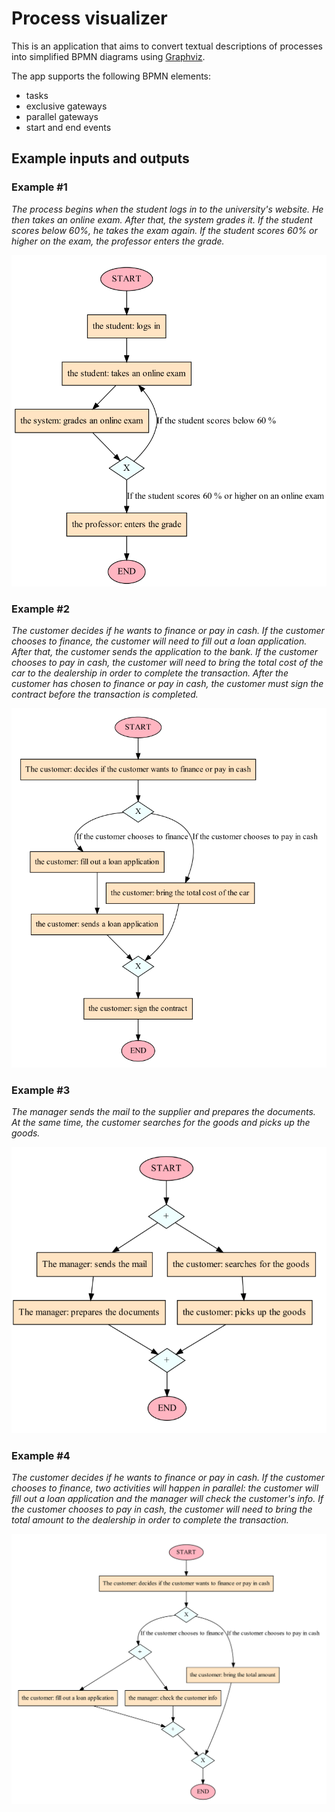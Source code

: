 # Process visualizer

This is an application that aims to convert textual descriptions of processes into simplified BPMN diagrams using [Graphviz](https://graphviz.org/).

The app supports the following BPMN elements:

* tasks
* exclusive gateways
* parallel gateways
* start and end events

## Example inputs and outputs

### Example #1

*The process begins when the student logs in to the university's website. He then takes an online exam. After that, the system grades it. If the student scores below 60%, he takes the exam again. If the student scores 60% or higher on the exam, the professor enters the grade.*

<p align="center">
<img src="images/image_1.png" width="600">
</p>

### Example #2

*The customer decides if he wants to finance or pay in cash. If the customer chooses to finance, the customer will need to fill out a loan application. After that, the customer sends the application to the bank. If the customer chooses to pay in cash, the customer will need to bring the total cost of the car to the dealership in order to complete the transaction. After the customer has chosen to finance or pay in cash, the customer must sign the contract before the transaction is completed.*

<p align="center">
<img src="images/image_2.png" width="600">
</p>

### Example #3

*The manager sends the mail to the supplier and prepares the documents. At the same time, the
customer searches for the goods and picks up the goods.*

<p align="center">
<img src="images/image_3.png" width="600">
</p>

### Example #4

*The customer decides if he wants to finance or pay in cash. If the customer chooses to finance, two activities will happen in parallel: the customer will fill out a loan application and the manager will check the customer's info. If the customer chooses to pay in cash, the customer will need to bring the total amount to the dealership in order to complete the transaction.*

<p align="center">
<img src="images/image_4.png" width="700">
</p>
